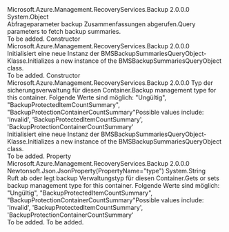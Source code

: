 <Type Name="BMSBackupSummariesQueryObject" FullName="Microsoft.Azure.Management.RecoveryServices.Backup.Models.BMSBackupSummariesQueryObject">
  <TypeSignature Language="C#" Value="public class BMSBackupSummariesQueryObject" />
  <TypeSignature Language="ILAsm" Value=".class public auto ansi beforefieldinit BMSBackupSummariesQueryObject extends System.Object" />
  <TypeSignature Language="DocId" Value="T:Microsoft.Azure.Management.RecoveryServices.Backup.Models.BMSBackupSummariesQueryObject" />
  <TypeSignature Language="VB.NET" Value="Public Class BMSBackupSummariesQueryObject" />
  <TypeSignature Language="F#" Value="type BMSBackupSummariesQueryObject = class" />
  <AssemblyInfo>
    <AssemblyName>Microsoft.Azure.Management.RecoveryServices.Backup</AssemblyName>
    <AssemblyVersion>2.0.0.0</AssemblyVersion>
  </AssemblyInfo>
  <Base>
    <BaseTypeName>System.Object</BaseTypeName>
  </Base>
  <Interfaces />
  <Docs>
    <summary>
            <span data-ttu-id="ab637-101">Abfrageparameter backup Zusammenfassungen abgerufen.</span><span class="sxs-lookup"><span data-stu-id="ab637-101">Query parameters to fetch backup summaries.</span></span>
            </summary>
    <remarks>To be added.</remarks>
  </Docs>
  <Members>
    <Member MemberName=".ctor">
      <MemberSignature Language="C#" Value="public BMSBackupSummariesQueryObject ();" />
      <MemberSignature Language="ILAsm" Value=".method public hidebysig specialname rtspecialname instance void .ctor() cil managed" />
      <MemberSignature Language="DocId" Value="M:Microsoft.Azure.Management.RecoveryServices.Backup.Models.BMSBackupSummariesQueryObject.#ctor" />
      <MemberSignature Language="VB.NET" Value="Public Sub New ()" />
      <MemberType>Constructor</MemberType>
      <AssemblyInfo>
        <AssemblyName>Microsoft.Azure.Management.RecoveryServices.Backup</AssemblyName>
        <AssemblyVersion>2.0.0.0</AssemblyVersion>
      </AssemblyInfo>
      <Parameters />
      <Docs>
        <summary>
            <span data-ttu-id="ab637-102">Initialisiert eine neue Instanz der BMSBackupSummariesQueryObject-Klasse.</span><span class="sxs-lookup"><span data-stu-id="ab637-102">Initializes a new instance of the BMSBackupSummariesQueryObject class.</span></span>
            </summary>
        <remarks>To be added.</remarks>
      </Docs>
    </Member>
    <Member MemberName=".ctor">
      <MemberSignature Language="C#" Value="public BMSBackupSummariesQueryObject (string type = null);" />
      <MemberSignature Language="ILAsm" Value=".method public hidebysig specialname rtspecialname instance void .ctor(string type) cil managed" />
      <MemberSignature Language="DocId" Value="M:Microsoft.Azure.Management.RecoveryServices.Backup.Models.BMSBackupSummariesQueryObject.#ctor(System.String)" />
      <MemberSignature Language="VB.NET" Value="Public Sub New (Optional type As String = null)" />
      <MemberSignature Language="F#" Value="new Microsoft.Azure.Management.RecoveryServices.Backup.Models.BMSBackupSummariesQueryObject : string -&gt; Microsoft.Azure.Management.RecoveryServices.Backup.Models.BMSBackupSummariesQueryObject" Usage="new Microsoft.Azure.Management.RecoveryServices.Backup.Models.BMSBackupSummariesQueryObject type" />
      <MemberType>Constructor</MemberType>
      <AssemblyInfo>
        <AssemblyName>Microsoft.Azure.Management.RecoveryServices.Backup</AssemblyName>
        <AssemblyVersion>2.0.0.0</AssemblyVersion>
      </AssemblyInfo>
      <Parameters>
        <Parameter Name="type" Type="System.String" />
      </Parameters>
      <Docs>
        <param name="type"><span data-ttu-id="ab637-103">Typ der sicherungsverwaltung für diesen Container.</span><span class="sxs-lookup"><span data-stu-id="ab637-103">Backup management type for this container.</span></span>
            <span data-ttu-id="ab637-104">Folgende Werte sind möglich: "Ungültig", "BackupProtectedItemCountSummary", "BackupProtectionContainerCountSummary"</span><span class="sxs-lookup"><span data-stu-id="ab637-104">Possible values include: 'Invalid', 'BackupProtectedItemCountSummary', 'BackupProtectionContainerCountSummary'</span></span></param>
        <summary>
            <span data-ttu-id="ab637-105">Initialisiert eine neue Instanz der BMSBackupSummariesQueryObject-Klasse.</span><span class="sxs-lookup"><span data-stu-id="ab637-105">Initializes a new instance of the BMSBackupSummariesQueryObject class.</span></span>
            </summary>
        <remarks>To be added.</remarks>
      </Docs>
    </Member>
    <Member MemberName="Type">
      <MemberSignature Language="C#" Value="public string Type { get; set; }" />
      <MemberSignature Language="ILAsm" Value=".property instance string Type" />
      <MemberSignature Language="DocId" Value="P:Microsoft.Azure.Management.RecoveryServices.Backup.Models.BMSBackupSummariesQueryObject.Type" />
      <MemberSignature Language="VB.NET" Value="Public Property Type As String" />
      <MemberSignature Language="F#" Value="member this.Type : string with get, set" Usage="Microsoft.Azure.Management.RecoveryServices.Backup.Models.BMSBackupSummariesQueryObject.Type" />
      <MemberType>Property</MemberType>
      <AssemblyInfo>
        <AssemblyName>Microsoft.Azure.Management.RecoveryServices.Backup</AssemblyName>
        <AssemblyVersion>2.0.0.0</AssemblyVersion>
      </AssemblyInfo>
      <Attributes>
        <Attribute>
          <AttributeName>Newtonsoft.Json.JsonProperty(PropertyName="type")</AttributeName>
        </Attribute>
      </Attributes>
      <ReturnValue>
        <ReturnType>System.String</ReturnType>
      </ReturnValue>
      <Docs>
        <summary>
            <span data-ttu-id="ab637-106">Ruft ab oder legt backup Verwaltungstyp für diesen Container.</span><span class="sxs-lookup"><span data-stu-id="ab637-106">Gets or sets backup management type for this container.</span></span> <span data-ttu-id="ab637-107">Folgende Werte sind möglich: "Ungültig", "BackupProtectedItemCountSummary", "BackupProtectionContainerCountSummary"</span><span class="sxs-lookup"><span data-stu-id="ab637-107">Possible values include: 'Invalid', 'BackupProtectedItemCountSummary', 'BackupProtectionContainerCountSummary'</span></span>
            </summary>
        <value>To be added.</value>
        <remarks>To be added.</remarks>
      </Docs>
    </Member>
  </Members>
</Type>